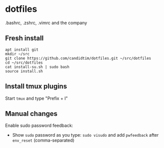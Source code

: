 # dotfiles

.bashrc, .zshrc, .vimrc and the company

## Fresh install

    apt install git
    mkdir ~/src
    git clone https://github.com/candidtim/dotfiles.git ~/src/dotfiles
    cd ~/src/dotfiles
    cat install-su.sh | sudo bash
    source install.sh

## Install tmux plugins

Start `tmux` and type "Prefix + I"

## Manual changes

Enable sudo password feedback:

 - Show `sudo` password as you type: `sudo visudo` and add `pwfeedback` after
   `env_reset` (comma-separated)
